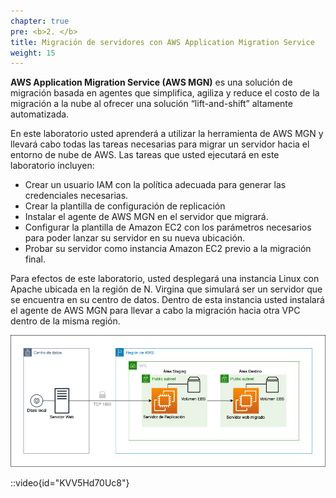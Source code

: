 ```yaml
---
chapter: true
pre: <b>2. </b>
title: Migración de servidores con AWS Application Migration Service
weight: 15
---
```

**AWS Application Migration Service (AWS MGN)** es una solución de migración basada en agentes que simplifica, agiliza y reduce el costo de la migración a la nube al ofrecer una solución “lift-and-shift” altamente automatizada.

En este laboratorio usted aprenderá a utilizar la herramienta de AWS MGN y llevará cabo todas las tareas necesarias para migrar un servidor hacia el entorno de nube de AWS. Las tareas que usted ejecutará en este laboratorio incluyen:

- Crear un usuario IAM con la política adecuada para generar las credenciales necesarias.
- Crear la plantilla de configuración de replicación
- Instalar el agente de AWS MGN en el servidor que migrará.
- Configurar la plantilla de Amazon EC2 con los parámetros necesarios para poder lanzar su servidor en su nueva ubicación.
- Probar su servidor como instancia Amazon EC2 previo a la migración final.

Para efectos de este laboratorio, usted desplegará una instancia Linux con Apache ubicada en la región de N. Virgina que simulará ser un servidor que se encuentra en su centro de datos.
Dentro de esta instancia usted instalará el agente de AWS MGN para llevar a cabo la migración hacia otra VPC dentro de la misma región.

![Architecture Diagram](/static/images/ce/diagrama.png)

::video{id="KVV5Hd70Uc8"}